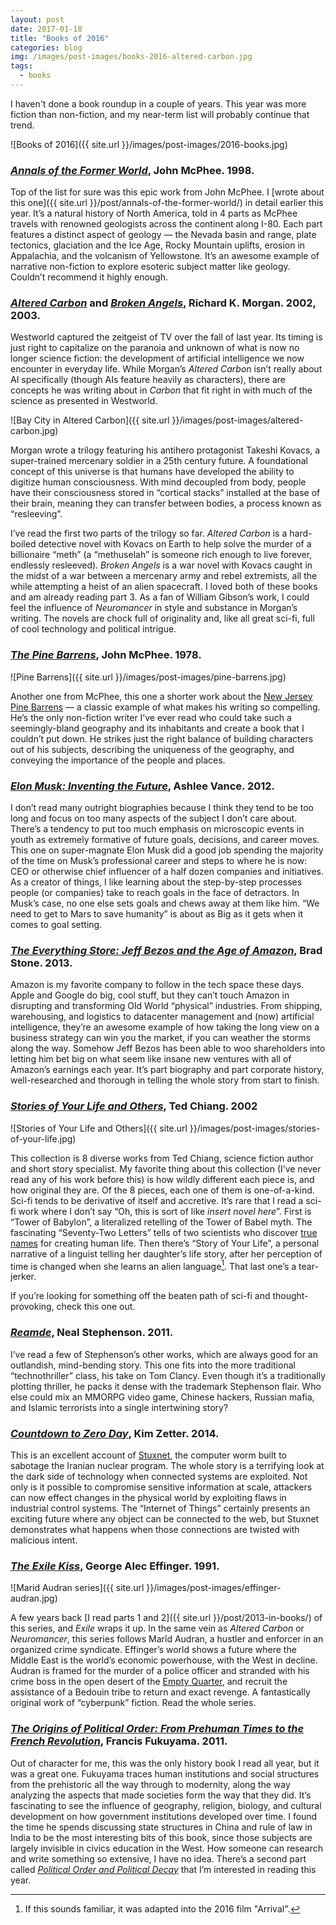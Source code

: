 ```yaml
---
layout: post
date: 2017-01-18
title: "Books of 2016"
categories: blog
img: /images/post-images/books-2016-altered-carbon.jpg
tags:
  - books
---
```


I haven't done a book roundup in a couple of years. This year was more fiction than non-fiction, and my near-term list will probably continue that trend.

![Books of 2016]({{ site.url }}/images/post-images/2016-books.jpg)

### _[Annals of the Former World](https://www.goodreads.com/book/show/78.Annals_of_the_Former_World)_, John McPhee. 1998.

Top of the list for sure was this epic work from John McPhee. I [wrote about this one]({{ site.url }}/post/annals-of-the-former-world/) in detail earlier this year. It’s a natural history of North America, told in 4 parts as McPhee travels with renowned geologists across the continent along I-80. Each part features a distinct aspect of geology — the Nevada basin and range, plate tectonics, glaciation and the Ice Age, Rocky Mountain uplifts, erosion in Appalachia, and the volcanism of Yellowstone. It’s an awesome example of narrative non-fiction to explore esoteric subject matter like geology. Couldn’t recommend it highly enough.

### _[Altered Carbon](https://www.goodreads.com/book/show/6451669-altered-carbon)_ and _[Broken Angels](https://www.goodreads.com/book/show/5393773-broken-angels)_, Richard K. Morgan. 2002, 2003.

Westworld captured the zeitgeist of TV over the fall of last year. Its timing is just right to capitalize on the paranoia and unknown of what is now no longer science fiction: the development of artificial intelligence we now encounter in everyday life. While Morgan’s _Altered Carbon_ isn’t really about AI specifically (though AIs feature heavily as characters), there are concepts he was writing about in _Carbon_ that fit right in with much of the science as presented in Westworld.

![Bay City in Altered Carbon]({{ site.url }}/images/post-images/altered-carbon.jpg)

Morgan wrote a trilogy featuring his antihero protagonist Takeshi Kovacs, a super-trained mercenary soldier in a 25th century future. A foundational concept of this universe is that humans have developed the ability to digitize human consciousness. With mind decoupled from body, people have their consciousness stored in “cortical stacks” installed at the base of their brain, meaning they can transfer between bodies, a process known as “resleeving”.

I’ve read the first two parts of the trilogy so far. _Altered Carbon_ is a hard-boiled detective novel with Kovacs on Earth to help solve the murder of a billionaire “meth” (a “methuselah” is someone rich enough to live forever, endlessly resleeved). _Broken Angels_ is a war novel with Kovacs caught in the midst of a war between a mercenary army and rebel extremists, all the while attempting a heist of an alien spacecraft. I loved both of these books and am already reading part 3. As a fan of William Gibson’s work, I could feel the influence of _Neuromancer_ in style and substance in Morgan’s writing. The novels are chock full of originality and, like all great sci-fi, full of cool technology and political intrigue.

### _[The Pine Barrens](https://www.goodreads.com/book/show/821355.The_Pine_Barrens)_, John McPhee. 1978.

![Pine Barrens]({{ site.url }}/images/post-images/pine-barrens.jpg)

Another one from McPhee, this one a shorter work about the [New Jersey Pine Barrens](https://en.wikipedia.org/wiki/Pine_Barrens_(New_Jersey)) — a classic example of what makes his writing so compelling. He’s the only non-fiction writer I’ve ever read who could take such a seemingly-bland geography and its inhabitants and create a book that I couldn’t put down. He strikes just the right balance of building characters out of his subjects, describing the uniqueness of the geography, and conveying the importance of the people and places.

### _[Elon Musk: Inventing the Future](https://www.goodreads.com/book/show/22543496-elon-musk)_, Ashlee Vance. 2012.

I don’t read many outright biographies because I think they tend to be too long and focus on too many aspects of the subject I don’t care about. There’s a tendency to put too much emphasis on microscopic events in youth as extremely formative of future goals, decisions, and career moves. This one on super-magnate Elon Musk did a good job spending the majority of the time on Musk’s professional career and steps to where he is now: CEO or otherwise chief influencer of a half dozen companies and initiatives. As a creator of things, I like learning about the step-by-step processes people (or companies) take to reach goals in the face of detractors. In Musk’s case, no one else sets goals and chews away at them like him. “We need to get to Mars to save humanity” is about as Big as it gets when it comes to goal setting.

### _[The Everything Store: Jeff Bezos and the Age of Amazon](https://www.goodreads.com/book/show/18887015-the-everything-store)_, Brad Stone. 2013.

Amazon is my favorite company to follow in the tech space these days. Apple and Google do big, cool stuff, but they can’t touch Amazon in disrupting and transforming Old World “physical” industries. From shipping, warehousing, and logistics to datacenter management and (now) artificial intelligence, they’re an awesome example of how taking the long view on a business strategy can win you the market, if you can weather the storms along the way. Somehow Jeff Bezos has been able to woo shareholders into letting him bet big on what seem like insane new ventures with all of Amazon’s earnings each year. It’s part biography and part corporate history, well-researched and thorough in telling the whole story from start to finish.

### _[Stories of Your Life and Others](https://www.goodreads.com/book/show/18626849-stories-of-your-life-and-others)_, Ted Chiang. 2002

![Stories of Your Life and Others]({{ site.url }}/images/post-images/stories-of-your-life.jpg)

This collection is 8 diverse works from Ted Chiang, science fiction author and short story specialist. My favorite thing about this collection (I’ve never read any of his work before this) is how wildly different each piece is, and how original they are. Of the 8 pieces, each one of them is one-of-a-kind. Sci-fi tends to be derivative of itself and accretive. It’s rare that I read a sci-fi work where I don’t say “Oh, this is sort of like *insert novel here*”. First is “Tower of Babylon”, a literalized retelling of the Tower of Babel myth. The fascinating “Seventy-Two Letters” tells of two scientists who discover [true names](https://en.wikipedia.org/wiki/True_name) for creating human life. Then there’s “Story of Your Life”, a personal narrative of a linguist telling her daughter’s life story, after her perception of time is changed when she learns an alien language[^arrival]. That last one’s a tear-jerker.

If you’re looking for something off the beaten path of sci-fi and thought-provoking, check this one out.

### _[Reamde](https://www.goodreads.com/book/show/10552338-reamde)_, Neal Stephenson. 2011.

I’ve read a few of Stephenson’s other works, which are always good for an outlandish, mind-bending story. This one fits into the more traditional “technothriller” class, his take on Tom Clancy. Even though it’s a traditionally plotting thriller, he packs it dense with the trademark Stephenson flair. Who else could mix an MMORPG video game, Chinese hackers, Russian mafia, and Islamic terrorists into a single intertwining story?

### _[Countdown to Zero Day](https://www.goodreads.com/book/show/18465875-countdown-to-zero-day)_, Kim Zetter. 2014.

This is an excellent account of [Stuxnet](https://en.wikipedia.org/wiki/Stuxnet), the computer worm built to sabotage the Iranian nuclear program. The whole story is a terrifying look at the dark side of technology when connected systems are exploited. Not only is it possible to compromise sensitive information at scale, attackers can now effect changes in the physical world by exploiting flaws in industrial control systems. The “Internet of Things” certainly presents an exciting future where any object can be connected to the web, but Stuxnet demonstrates what happens when those connections are twisted with malicious intent.

### _[The Exile Kiss](https://www.goodreads.com/book/show/358990.The_Exile_Kiss)_, George Alec Effinger. 1991.

![Marid Audran series]({{ site.url }}/images/post-images/effinger-audran.jpg)

A few years back [I read parts 1 and 2]({{ site.url }}/post/2013-in-books/) of this series, and _Exile_ wraps it up. In the same vein as _Altered Carbon_ or _Neuromancer_, this series follows Marîd Audran, a hustler and enforcer in an organized crime syndicate. Effinger’s world shows a future where the Middle East is the world’s economic powerhouse, with the West in decline. Audran is framed for the murder of a police officer and stranded with his crime boss in the open desert of the [Empty Quarter](https://en.wikipedia.org/wiki/Rub'_al_Khali), and recruit the assistance of a Bedouin tribe to return and exact revenge. A fantastically original work of “cyberpunk” fiction. Read the whole series.

### _[The Origins of Political Order: From Prehuman Times to the French Revolution](https://www.goodreads.com/book/show/9704856-the-origins-of-political-order)_, Francis Fukuyama. 2011.

Out of character for me, this was the only history book I read all year, but it was a great one. Fukuyama traces human institutions and social structures from the prehistoric all the way through to modernity, along the way analyzing the aspects that made societies form the way that they did. It’s fascinating to see the influence of geography, religion, biology, and cultural development on how government institutions developed over time. I found the time he spends discussing state structures in China and rule of law in India to be the most interesting bits of this book, since those subjects are largely invisible in civics education in the West. How someone can research and write something so extensive, I have no idea. There’s a second part called _[Political Order and Political Decay](https://www.goodreads.com/book/show/20575435-political-order-and-political-decay)_ that I’m interested in reading this year.

[^arrival]: If this sounds familiar, it was adapted into the 2016 film "Arrival".
